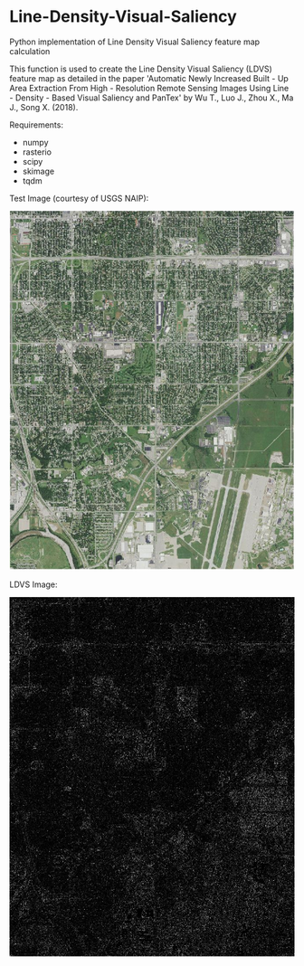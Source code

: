 # Line-Density-Visual-Saliency
Python implementation of Line Density Visual Saliency feature map calculation

This function is used to create the Line Density Visual Saliency (LDVS) feature map as detailed in the paper 
'Automatic Newly Increased Built - Up Area Extraction From High - Resolution Remote Sensing Images Using Line - Density - Based Visual 
Saliency and PanTex' by Wu T., Luo J., Zhou X., Ma J., Song X. (2018).

Requirements:
- numpy
- rasterio
- scipy
- skimage
- tqdm

Test Image (courtesy of USGS NAIP):

![alt text](https://github.com/ThomasWangWeiHong/Line-Density-Visual-Saliency/blob/master/Test_Image.JPG)

LDVS Image:

![alt text](https://github.com/ThomasWangWeiHong/Line-Density-Visual-Saliency/blob/master/LDVS_Image.JPG)
